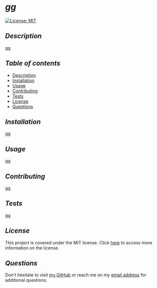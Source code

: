 
  # **_gg_**

  [![License: MIT](https://img.shields.io/badge/License-MIT-yellow.svg)](https://opensource.org/licenses/MIT)

  ## **_Description_**
  gg

  ## **_Table of contents_**
  * [Description](#description)
  * [Installation](#installation)
  * [Usage](#usage)
  * [Contributing](#contributing)
  * [Tests](#tests)
  * [License](#license)
  * [Questions](#questions)
    
  ## **_Installation_**
  gg

  ## **_Usage_**
  gg

  ## **_Contributing_**
  gg

  ## **_Tests_**
  gg

## **_License_**
    
This project is covered under the MIT license.
Click [here](
        https://opensource.org/licenses/MIT
        ) to access more information on the license.

  ## **_Questions_**
  Don't hesitate to visit [my GitHub](https://github.com/gg)
  or reach me on my [email address](mailto:gg) for additional questions.
  